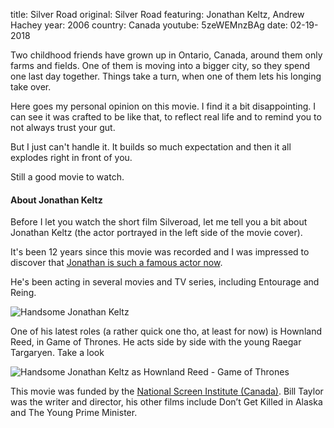 title: Silver Road
original: Silver Road
featuring: Jonathan Keltz, Andrew Hachey 
year: 2006
country: Canada
youtube: 5zeWEMnzBAg
date: 02-19-2018

Two childhood friends have grown up in Ontario, Canada, around them only farms and fields. One of them is moving into a bigger city, so they spend one last day together. Things take a turn, when one of them lets his longing take over.

Here goes my personal opinion on this movie. I find it a bit disappointing. I can see it was crafted to be like that, to reflect real life and to remind you to not always trust your gut. 

But I just can't handle it. It builds so much expectation and then it all explodes right in front of you.

Still a good movie to watch.

#### About Jonathan Keltz

Before I let you watch the short film Silveroad, let me tell you a bit about Jonathan Keltz (the actor portrayed in the left side of the movie cover).

It's been 12 years since this movie was recorded and I was impressed to discover that [Jonathan is such a famous actor now](https://en.wikipedia.org/wiki/Jonathan_Keltz).

He's been acting in several movies and TV series, including Entourage and Reing.

![Handsome Jonathan Keltz](../../theme/img/johnny.jpg)

One of his latest roles (a rather quick one tho, at least for now) is Hownland Reed, in Game of Thrones. He acts side by side with the young Raegar Targaryen. Take a look

![Handsome Jonathan Keltz as Hownland Reed - Game of Thrones](../../theme/img/howlandreed.jpg)

This movie was funded by the [National Screen Institute (Canada)](http://www.nsi-canada.ca/2017/01/silver-road/). Bill Taylor was the writer and director, his other films include Don’t Get Killed in Alaska and The Young Prime Minister.